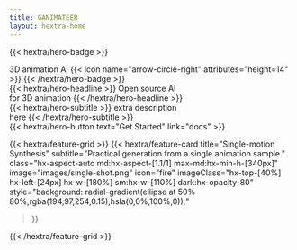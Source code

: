 ```yaml
---
title: GANIMATEER
layout: hextra-home
---
```


{{< hextra/hero-badge >}}
  <div class="hx-w-2 hx-h-2 hx-rounded-full hx-bg-primary-400"></div>
  <span>3D animation AI</span>
  {{< icon name="arrow-circle-right" attributes="height=14" >}}
{{< /hextra/hero-badge >}}

<div class="hx-mt-6 hx-mb-6">
{{< hextra/hero-headline >}}
  Open source AI&nbsp;<br class="sm:hx-block hx-hidden" />for 3D animation
{{< /hextra/hero-headline >}}
</div>

<div class="hx-mb-12">
{{< hextra/hero-subtitle >}}
  extra description&nbsp;<br class="sm:hx-block hx-hidden" />here
{{< /hextra/hero-subtitle >}}
</div>

<div class="hx-mb-6">
{{< hextra/hero-button text="Get Started" link="docs" >}}
</div>

<div class="hx-mt-6"></div>

{{< hextra/feature-grid >}}
  {{< hextra/feature-card
    title="Single-motion Synthesis"
    subtitle="Practical generation from a single animation sample."
    class="hx-aspect-auto md:hx-aspect-[1.1/1] max-md:hx-min-h-[340px]"
    image="images/single-shot.png"
    icon="fire"
    imageClass="hx-top-[40%] hx-left-[24px] hx-w-[180%] sm:hx-w-[110%] dark:hx-opacity-80"
    style="background: radial-gradient(ellipse at 50% 80%,rgba(194,97,254,0.15),hsla(0,0%,100%,0));"
  >}}
  <!--
  {{< hextra/feature-card
    title="Feature#2"
    subtitle="bla bla bla"
    class="hx-aspect-auto md:hx-aspect-[1.1/1] max-lg:hx-min-h-[340px]"
    image="images/xxx.jpg"
    imageClass="hx-top-[40%] hx-left-[36px] hx-w-[180%] sm:hx-w-[110%] dark:hx-opacity-80"
    style="background: radial-gradient(ellipse at 50% 80%,rgba(142,53,74,0.15),hsla(0,0%,100%,0));"
  >}}

  
  -->
{{< /hextra/feature-grid >}}

